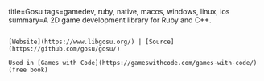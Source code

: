 title=Gosu
tags=gamedev, ruby, native, macos, windows, linux, ios
summary=A 2D game development library for Ruby and C++.
~~~~~~

[Website](https://www.libgosu.org/) | [Source](https://github.com/gosu/gosu/)

Used in [Games with Code](https://gameswithcode.com/games-with-code/) (free book)

